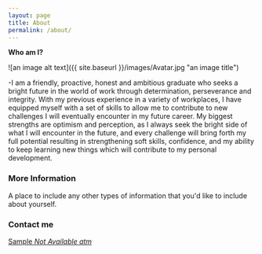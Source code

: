 ```yaml
---
layout: page
title: About
permalink: /about/
---
```


**Who am I?**

![an image alt text]({{ site.baseurl }}/images/Avatar.jpg "an image title")

-I am a friendly, proactive, honest and ambitious graduate who seeks a bright future in the world of work through determination, perseverance and integrity. With my previous experience in a variety of workplaces, I have equipped myself with a set of skills to allow me to contribute to new challenges I will eventually encounter in my future career. My biggest strengths are optimism and perception, as I always seek the bright side of what I will encounter in the future, and every challenge will bring forth my full potential resulting in strengthening soft skills, confidence, and my ability to keep learning new things which will contribute to my personal development. 

### More Information

A place to include any other types of information that you'd like to include about yourself.

### Contact me

[Sample *Not Available atm*](mailto:email@domain.com)